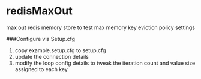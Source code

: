 redisMaxOut
===========

max out redis memory store to test max memory key eviction policy settings

###Configure via Setup.cfg

1. copy example.setup.cfg to setup.cfg
1. update the connection details
1. modify the loop config details to tweak the iteration count and value size assigned to each key
